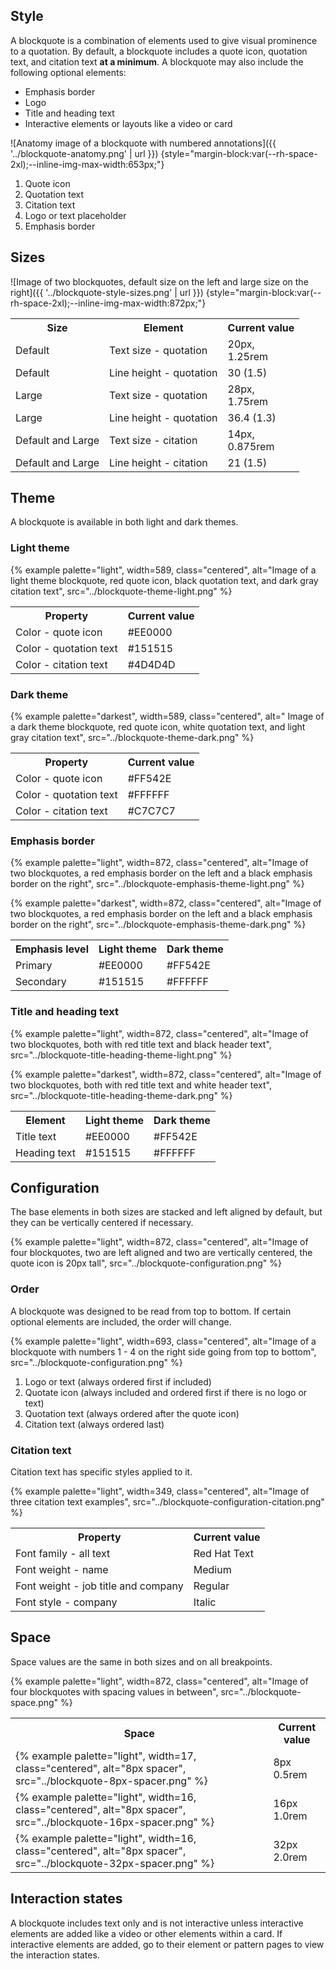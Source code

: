 ## Style
A blockquote is a combination of elements used to give visual prominence 
to a quotation. By default, a blockquote includes a quote icon, quotation 
text, and citation text <strong>at a minimum</strong>. A blockquote may 
also include the following optional elements:
 - Emphasis border
 - Logo
 - Title and heading text
 - Interactive elements or layouts like a video or card


![Anatomy image of a blockquote with numbered annotations]({{ '../blockquote-anatomy.png' | url }}) {style="margin-block:var(--rh-space-2xl);--inline-img-max-width:653px;"}
1. Quote icon
2. Quotation text
3. Citation text
4. Logo or text placeholder
5. Emphasis border

## Sizes

![Image of two blockquotes, default size on the left and large size on the right]({{ '../blockquote-style-sizes.png' | url }}) {style="margin-block:var(--rh-space-2xl);--inline-img-max-width:872px;"}

<table style="width:100%">
    <tr>
        <th>Size</th>
        <th>Element</th>
        <th>Current value</th>
    </tr>
    <tr>
        <td>Default</td>
        <td>Text size - quotation</td>
        <td>20px,<br> 1.25rem</td>
    </tr>
    <tr>
        <td>Default</td>
        <td>Line height - quotation</td>
        <td>30 (1.5)</td>
    </tr>
    <tr>
        <td>Large</td>
        <td>Text size - quotation</td>
        <td>28px,<br> 1.75rem</td>
    </tr>
    <tr>
        <td>Large</td>
        <td>Line height - quotation</td>
        <td>36.4 (1.3)</td>
    </tr>
    <tr>
        <td>Default and Large</td>
        <td>Text size - citation</td>
        <td>14px,<br> 0.875rem</td>
    </tr>
    <tr>
        <td>Default and Large</td>
        <td>Line height - citation</td>
        <td>21 (1.5)</td>
    </tr>
</table>

## Theme

A blockquote is available in both light and dark themes.

### Light theme

{% example palette="light",
           width=589,
           class="centered",
           alt="Image of a light theme blockquote, red quote icon, black quotation text, and dark gray citation text",
           src="../blockquote-theme-light.png" %}


<table style="width:100%">
    <tr>
        <th>Property</th>
        <th>Current value</th>
    </tr>
    <tr>
        <td>Color - quote icon</td>
        <td>#EE0000</td>
    </tr>
    <tr>
        <td>Color - quotation text</td>
        <td>#151515</td>
    </tr>
    <tr>
        <td>Color - citation text</td>
        <td>#4D4D4D</td>
    </tr>
</table>

### Dark theme

{% example palette="darkest",
           width=589,
           class="centered",
           alt=" Image of a dark theme blockquote, red quote icon, white quotation text, and light gray citation text",
           src="../blockquote-theme-dark.png" %}

<table style="width:100%">
    <tr>
        <th>Property</th>
        <th>Current value</th>
    </tr>
    <tr>
        <td>Color - quote icon</td>
        <td>#FF542E</td>
    </tr>
    <tr>
        <td>Color - quotation text</td>
        <td>#FFFFFF</td>
    </tr>
    <tr>
        <td>Color - citation text</td>
        <td>#C7C7C7</td>
    </tr>
</table>

### Emphasis border

{% example palette="light",
           width=872,
           class="centered",
           alt="Image of two blockquotes, a red emphasis border on the left and a black emphasis border on the right",
           src="../blockquote-emphasis-theme-light.png" %}

{% example palette="darkest",
           width=872,
           class="centered",
           alt="Image of two blockquotes, a red emphasis border on the left and a black emphasis border on the right",
           src="../blockquote-emphasis-theme-dark.png" %}

<table style="width:100%">
    <tr>
        <th>Emphasis level</th>
        <th>Light theme</th>
        <th>Dark theme</th>
    </tr>
    <tr>
        <td>Primary</td>
        <td>#EE0000</td>
        <td>#FF542E</td>
    </tr>
    <tr>
        <td>Secondary</td>
        <td>#151515</td>
        <td>#FFFFFF</td>
    </tr>
</table>

### Title and heading text

{% example palette="light",
           width=872,
           class="centered",
           alt="Image of two blockquotes, both with red title text and black header text",
           src="../blockquote-title-heading-theme-light.png" %}

{% example palette="darkest",
           width=872,
           class="centered",
           alt="Image of two blockquotes, both with red title text and white header text",
           src="../blockquote-title-heading-theme-dark.png" %}

<table style="width:100%">
    <tr>
        <th>Element</th>
        <th>Light theme</th>
        <th>Dark theme</th>
    </tr>
    <tr>
        <td>Title text</td>
        <td>#EE0000</td>
        <td>#FF542E</td>
    </tr>
    <tr>
        <td>Heading text</td>
        <td>#151515</td>
        <td>#FFFFFF</td>
    </tr>
</table>

## Configuration

The base elements in both sizes are stacked and left aligned by default, but they can be vertically centered if necessary.

{% example palette="light",
           width=872,
           class="centered",
           alt="Image of four blockquotes, two are left aligned and two are vertically centered, the quote icon is 20px tall",
           src="../blockquote-configuration.png" %}

### Order
A blockquote was designed to be read from top to bottom. If certain optional elements are included, the order will change.

{% example palette="light",
           width=693,
           class="centered",
           alt="Image of a blockquote with numbers 1 - 4 on the right side going from top to bottom",
           src="../blockquote-configuration.png" %}
1. Logo or text (always ordered first if included)
2. Quotate icon (always included and ordered first if there is no logo or text)
3. Quotation text (always ordered after the quote icon)
4. Citation text (always ordered last)

### Citation text
Citation text has specific styles applied to it.

{% example palette="light",
           width=349,
           class="centered",
           alt="Image of three citation text examples",
           src="../blockquote-configuration-citation.png" %}

<table style="width:100%">
    <tr>
        <th>Property</th>
        <th>Current value</th>
    </tr>
    <tr>
        <td>Font family - all text</td>
        <td>Red Hat Text</td>
    </tr>
    <tr>
        <td>Font weight - name</td>
        <td>Medium</td>
    </tr>
    <tr>
        <td>Font weight - job title and company</td>
        <td>Regular</td>
    </tr>
    <tr>
        <td>Font style - company</td>
        <td>Italic</td>
    </tr>
</table>

## Space
Space values are the same in both sizes and on all breakpoints.

{% example palette="light",
           width=872,
           class="centered",
           alt="Image of four blockquotes with spacing values in between",
           src="../blockquote-space.png" %}

<table style="width:100%">
    <tr>
        <th>Space</th>
        <th>Current value</th>
    </tr>
    <tr>
        <td>{% example palette="light",
           width=17,
           class="centered",
           alt="8px spacer",
           src="../blockquote-8px-spacer.png" %}
        </td>
        <td>8px<br>0.5rem</td>
    </tr>
    <tr>
        <td>{% example palette="light",
           width=16,
           class="centered",
           alt="8px spacer",
           src="../blockquote-16px-spacer.png" %}
        </td>
        <td>16px<br>1.0rem</td>
    </tr>
    <tr>
        <td>{% example palette="light",
           width=16,
           class="centered",
           alt="8px spacer",
           src="../blockquote-32px-spacer.png" %}
        </td>
        <td>32px<br>2.0rem</td>
    </tr>
</table>


## Interaction states
A blockquote includes text only and is not interactive unless interactive elements are added like a video or other elements within a card. If interactive elements are added, go to their element or pattern pages to view the interaction states.

